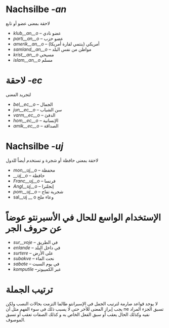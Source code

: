 # Nachsilbe *-an*

لاحقة بمعنى عضو أو تابع 
- *klub__an__o*    – عضو نادي
- *parti__an__o*   – عضو حزب 
- *amerik__an__o*  – أمريكي (ينتمي لقارة أمريكا)
- *samland__an__o* – مواطن من نفس البلد
- *krist__an__o* مسيحي
- *islam__an__o* مسلم 

# لاحقة *-ec*

لتجريد المعنى 
- *bel__ec__o* – الجمال 
- *jun__ec__o* – سن الشباب
- *varm__ec__o* – الدفئ
- *hom__ec__o* – الإنسانية 
- *amik__ec__o* – الصداقة 
 

# Nachsilbe *-uj*

لاحقة بمعنى حافظة أو شجرة و تستخدم أيضاً للدول 
- *mon__uj__o* – محفظة 
- *__uj__o* – حافظة 
- *Franc__uj__o* – فرنسا 
- *Angl__uj__o* – إنجلترا
- *pom__uj__o* – شجرية تفاح
- sal__uj __ o وعاء ملح

# الإستخدام الواسع للحال في الأسبرنتو عوضاً عن حروف الجر 


- *sur__voje* – في الطريق 
- *enlande* – في داخل البلد 
- *surtere* – على الأرض 
- *subakve* – نحت الماء 
- *sabate* – في يوم السبت 
- *komputile* –عبر الكمييوتر 
 

# ترتيب الجملة 


لا يوجد قواعد صارمة لترتيب الجمل في الإسبرانتو طالما التزمت  بحالات النصب ولكن يجب إبراز المعنى للأخر حتى لا يسبب ذلك فى سوء الفهم مثل أن ne تسبق الجزء المراد نفيه وكذلك الحال يعقب أو سبق الفعل الخاص به و كذلك الصفات تعقب أو تسبق الموصوف.
